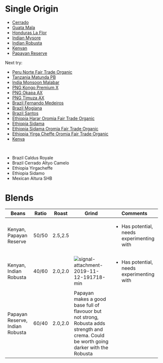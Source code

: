 # Single Origin

* [Cerrado](Cerrado.md)
* [Guata Mala](GuataMala.md)
* [Honduras La Flor](HondurasLaFlor.md)
* [Indian Mysore](IndianMysore.md)
* [Indian Robusta](IndianRobusta.md)
* [Kenyan](Kenyan.md)
* [Papayan Reserve](PapayanReserve.md)

Next try:

* [Peru Norte Fair Trade Organic](https://www.greenbeanhouse.co.nz/product/PeruNorteFTO)
* [Tanzania Matunda PB](https://www.greenbeanhouse.co.nz/product/2043904)
* [India Monsoon Malabar](https://www.greenbeanhouse.co.nz/product/2048014)
* [PNG Kongo Premium X](https://www.greenbeanhouse.co.nz/product/2078789)
* [PNG Okapa AX](https://www.greenbeanhouse.co.nz/product/1554800)
* [PNG Timuza AX](https://www.greenbeanhouse.co.nz/product/1911645)
* [Brazil Fernando Medeiros](https://www.greenbeanhouse.co.nz/product/2079678)
* [Brazil Mogiana](https://www.greenbeanhouse.co.nz/product/2043866)
* [Brazil Santos](https://www.greenbeanhouse.co.nz/product/2043868)
* [Ethiopia Harar Oromia Fair Trade Organic](https://www.greenbeanhouse.co.nz/product/EthiopiaHararOromiaFTO)
* [Ethiopia Sidama](https://www.greenbeanhouse.co.nz/product/2084244)
* [Ethiopia Sidama Oromia Fair Trade Organic](https://www.greenbeanhouse.co.nz/product/EthiopiaSidamoOromiaFTO)
* [Ethiopia Yirga Cheffe Oromia Fair Trade Organic](https://www.greenbeanhouse.co.nz/product/EthiopiaYirgaCheffeOromiaFTO)
* [Kenya](https://www.greenbeanhouse.co.nz/product/KenyaWashedSpecialty)

<br>

* Brazil Caldus Royale
* Brazil Cerrado Altyo Camelo
* Ethiopia Yirgacheffe
* Ethiopia Sidamo
* Mexican Altura SHB



# Blends

| Beans                   | Ratio | Roast   | Grind | Comments |
|-------------------------|-------|---------|-------|----
| Kenyan, Papayan Reserve | 50/50 | 2.5,2.5 | | <ul><li>Has potential, needs experimenting with</li><ul>
| Kenyan, Indian Robusta | 40/60 | 2.0,2.0 | ![signal-attachment-2019-11-12-191718-min](https://user-images.githubusercontent.com/2862029/68647862-c8722580-0583-11ea-993c-09ed10db39e5.jpeg) | <ul><li>Has potential, needs experimenting with</li><ul>
| Papayan Reserve, Indian Robusta | 60/40 | 2.0,2.0 | Papayan makes a good base full of flavouor but not strong, Robusta adds strength and crema. Could be worth going darker with the Robusta

